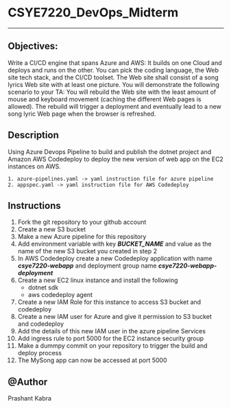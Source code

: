 # CSYE7220_DevOps_Midterm
_________
## Objectives:
Write a CI/CD engine that spans Azure and AWS: It builds on one Cloud and deploys and runs on the other. You can pick the coding language, the Web site tech stack, and the CI/CD toolset. The Web site shall consist of a song lyrics Web site with at least one picture. You will demonstrate the following scenario to your TA: You will rebuild the Web site with the least amount of mouse and keyboard movement (caching the different Web pages is allowed). The rebuild will trigger a deployment and eventually lead to a new song lyric Web page when the browser is refreshed.

## Description
Using Azure Devops Pipeline to build and publish the dotnet project and Amazon AWS Codedeploy to deploy the new version of web app on the EC2 instances on AWS.

```
1. azure-pipelines.yaml -> yaml instruction file for azure pipeline
2. appspec.yaml -> yaml instruction file for AWS Codedeploy
````

## Instructions

1. Fork the git repository to your github account
2. Create a new S3 bucket
3. Make a new Azure pipeline for this repository
4. Add environment variable with key __*BUCKET_NAME*__ and value as the name of the new S3 bucket you created in step 2
5. In AWS Codedeploy create a new Codedeploy application with name __*csye7220-webapp*__ and deployment group name __*csye7220-webapp-deployment*__
6. Create a new EC2 linux instance and install the following
    - dotnet sdk
    - aws codedeploy agent
7. Create a new IAM Role for this instance to access S3 bucket and codedeploy
8. Create a new IAM user for Azure and give it permission to S3 bucket and codedeploy
9. Add the details of this new IAM user in the azure pipeline Services 
10. Add ingress rule to port 5000 for the EC2 instance security group
10. Make a dummpy commit on your repository to trigger the build and deploy process
11. The MySong app can now be accessed at port 5000

## @Author
Prashant Kabra
